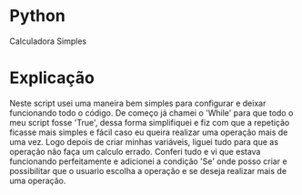 # Python
Calculadora Simples
# Explicação
Neste script usei uma maneira bem simples para configurar e deixar funcionando todo o código.
De começo já chamei o 'While' para que todo o meu script fosse 'True', dessa forma simplifiquei e fiz com que a repetição ficasse mais simples e fácil caso eu queira realizar uma operação mais de uma vez.
Logo depois de criar minhas variáveis, liguei tudo para que as operação não faça um calculo errado.
Conferi tudo e vi que estava funcionando perfeitamente e adicionei a condição 'Se' onde posso criar e possibilitar que o usuario escolha a operação e se deseja realizar mais de uma operação.

